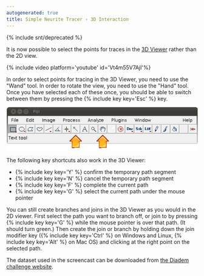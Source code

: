 ```yaml
---
autogenerated: true
title: Simple Neurite Tracer › 3D Interaction
---
```


{% include snt/deprecated %}


It is now possible to select the points for traces in the [3D Viewer](/plugins/3d-viewer) rather than the 2D view.

{% include video platform='youtube' id='Vt4m55V7AjI'%}

In order to select points for tracing in the 3D Viewer, you need to use the "Wand" tool. In order to rotate the view, you need to use the "Hand" tool. Once you have selected each of these once, you should be able to switch between them by pressing the {% include key key='Esc' %} key.

![](/media/fiji-toolbar-wand-and-hand.png)

The following key shortcuts also work in the 3D Viewer:

-   {% include key key='Y' %} confirm the temporary path segment
-   {% include key key='N' %} cancel the temporary path segment
-   {% include key key='F' %} complete the current path
-   {% include key key='G' %} select the current path under the mouse pointer

You can still create branches and joins in the 3D Viewer as you would in the 2D viewer. First select the path you want to branch off, or join to by pressing {% include key key='G' %} while the mouse pointer is over that path. (It should turn green.) Then create the join or branch by holding down the join modifier key ({% include key key='Ctrl' %} on Windows and Linux, {% include key key='Alt' %} on Mac OS) and clicking at the right point on the selected path.

The dataset used in the screencast can be downloaded from [the Diadem challenge website](http://www.diademchallenge.org/olfactory_projection_fibers_readme.html).
